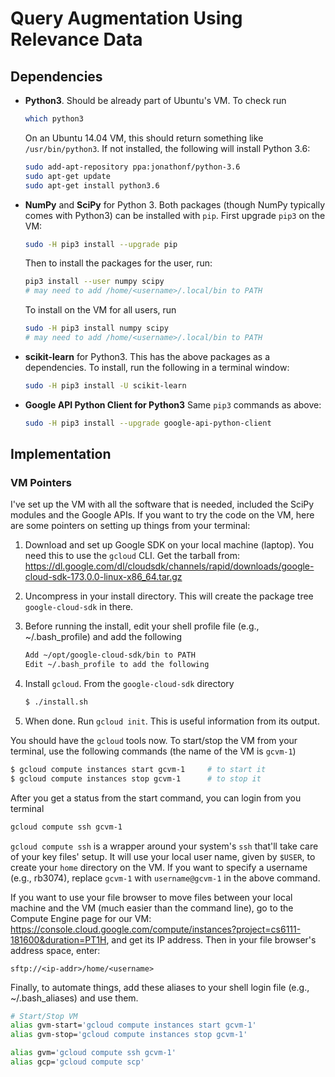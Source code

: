 # Query Augmentation Using Relevance Data

## Dependencies
*   **Python3**. Should be already part of Ubuntu's VM. To check run

    ```bash
    which python3       
    ```
    On an Ubuntu 14.04 VM, this should return something like
    `/usr/bin/python3`. If not installed, the following will install Python
    3.6:

    ```bash
    sudo add-apt-repository ppa:jonathonf/python-3.6
    sudo apt-get update
    sudo apt-get install python3.6
    ```
*  **NumPy** and **SciPy** for Python 3.
    Both packages (though NumPy typically comes with Python3) can be installed
    with `pip`. First upgrade `pip3` on the VM:
    
    ```bash
    sudo -H pip3 install --upgrade pip
    ```

    Then to install the packages for the user, run:

    ```bash
    pip3 install --user numpy scipy
    # may need to add /home/<username>/.local/bin to PATH
    ```

    To install on the VM for all users, run

    ```bash
    sudo -H pip3 install numpy scipy
    # may need to add /home/<username>/.local/bin to PATH
    ```

*   **scikit-learn** for Python3. This has the above packages as a
    dependencies. To install, run the following in a terminal window:

    ```bash
    sudo -H pip3 install -U scikit-learn
    ```
*   **Google API Python Client for Python3**
    Same `pip3` commands as above:

    ```bash
    sudo -H pip3 install --upgrade google-api-python-client
    ```

## Implementation

### VM Pointers
I've set up the VM with all the software that is needed, included the SciPy
modules and the Google APIs. If you want to try the code on the VM, here are
some pointers on setting up things from your terminal:

1.  Download and set up Google SDK on your local machine (laptop). You need
    this to use the `gcloud` CLI. Get the tarball from: <https://dl.google.com/dl/cloudsdk/channels/rapid/downloads/google-cloud-sdk-173.0.0-linux-x86_64.tar.gz>

2.  Uncompress in your install directory. This will create the package tree
    `google-cloud-sdk` in there.

3.  Before running the install, edit your shell profile file (e.g.,
    ~/.bash_profile) and add the following

    ```bash
    Add ~/opt/google-cloud-sdk/bin to PATH
    Edit ~/.bash_profile to add the following
    ```
4.  Install `gcloud`. From the `google-cloud-sdk` directory

    ```bash
    $ ./install.sh
    ```

5.  When done. Run `gcloud init`. This is useful information from its output.

You should have the `gcloud` tools now. To start/stop the VM from your
terminal, use the following commands (the name of the VM is `gcvm-1`)

```bash
$ gcloud compute instances start gcvm-1     # to start it
$ gcloud compute instances stop gcvm-1      # to stop it
```

After you get a status from the start command, you can login from you terminal

```bash
gcloud compute ssh gcvm-1
```

`gcloud compute ssh` is a wrapper around your system's `ssh` that'll take care
of your key files' setup. It will use your local user name, given by `$USER`,
to create your `home` directory on the VM. If you want to specify a username
(e.g., rb3074), replace `gcvm-1` with `username@gcvm-1` in the above command.

If you want to use your file browser to move files between your local machine
and the VM (much easier than the command line), go to the Compute Engine page
for our VM:
https://console.cloud.google.com/compute/instances?project=cs6111-181600&duration=PT1H,
and get its IP address. Then in your file browser's address space, enter:

`sftp://<ip-addr>/home/<username>`

Finally, to automate things, add these aliases to your shell login file (e.g.,
~/.bash_aliases) and use them.

```bash
# Start/Stop VM
alias gvm-start='gcloud compute instances start gcvm-1'
alias gvm-stop='gcloud compute instances stop gcvm-1'

alias gvm='gcloud compute ssh gcvm-1'
alias gcp='gcloud compute scp'
```
